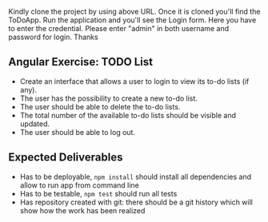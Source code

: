 Kindly clone the project by using above URL. Once it is cloned you'll find the ToDoApp. Run the application and you'll see the Login form. Here you have to enter the credential. Please enter "admin" in both username and password for login. Thanks

## Angular Exercise: TODO List

* Create an interface that allows a user to login to view its to-do lists (if any).
* The user has the possibility to create a new to-do list.
* The user should be able to delete the to-do lists.
* The total number of the available to-do lists should be visible and updated.
* The user should be able to log out.

## Expected Deliverables

* Has to be deployable, `npm install` should install all dependencies 
and allow to run app from command line
* Has to be testable, `npm test` should run all tests
* Has repository created with git: there should be a git history which will show how the work has been realized
